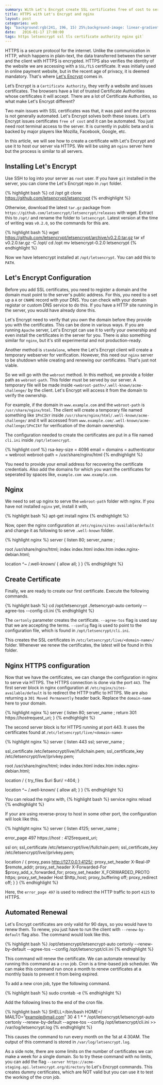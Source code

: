 ```yaml
---
summary: With Let's Encrypt create SSL certificates free of cost to serve your site via HTTPS. Also, see how to automate the process of renewing these certificates.
title: HTTPS with Let's Encrypt and nginx
layout: post
categories: web
bg: "background:rgb(241, 196, 15) 25%;background-image: linear-gradient(90deg, rgb(241, 196, 15) 25%, rgb(231, 76, 60) 100%);background-image: -moz-linear-gradient(left, rgb(241, 196, 15) 25%, rgb(231, 76, 60) 100%);background-image: -webkit-linear-gradient(left, rgb(241, 196, 15) 25%, rgb(231, 76, 60) 100%);background-image: -o-linear-gradient(left, rgb(241, 196, 15) 25%, rgb(231, 76, 60) 100%);background-image: -ms-linear-gradient(left, rgb(241, 196, 15) 25%, rgb(231, 76, 60) 100%);"
date:   2016-01-17 17:00:00
tags: https letsencrypt ssl tls certificate authority nginx git`
---
```

HTTPS is a secure protocol for the internet. Unlike the communication in HTTP, which happens in plain-text, the data transferred between the server and the client with HTTPS is encrypted. HTTPS also verifies the identity of the website we are accessing with a `SSL/TLS` certificate. It was initially used in online payment website, but in the recent age of privacy, it is deemed mandatory. That's where [Let's Encrypt](https://letsencrypt.org/) comes in.

Let’s Encrypt is a `Certificate Authority`, they verify a website and issues certificates. The browsers have a list of trusted Certificate Authorities whose certificates it will accept. There are a lot of Certificate Authorities, so what make Let's Encrypt different?

Two main issues with SSL certificates was that, it was paid and the process is not generally automated. Let's Encrypt solves both these issues. Let's Encrypt issues certificates `free of cost` and it can be automated. You just need root terminal access to the server. It is currently in public beta and is backed by major players like Mozilla, Facebook, Google, etc. 

In this article, we will see how to create a certificate with Let's Encrypt and use it to host our server via HTTPS. We will be using an `nginx` server here but the process is similar to all servers.

Installing Let's Encrypt
------------------------
Use SSH to log into your server as `root` user. If you have `git` installed in the server, you can clone the Let's Encrypt repo in `/opt` folder.

{% highlight bash %}
cd /opt
git clone https://github.com/letsencrypt/letsencrypt
{% endhighlight %}

Otherwise, download the latest `tar.gz` package from `https://github.com/letsencrypt/letsencrypt/releases` with wget. Extract this to `/opt/` and rename the folder to `letsencrypt`. Latest version at the time of writing was `v0.2.0`, so the commands for this are.

{% highlight bash %}
wget https://github.com/letsencrypt/letsencrypt/archive/v0.2.0.tar.gz
tar xf v0.2.0.tar.gz -C /opt/
cd /opt
mv letsencrypt-0.2.0 letsencrypt
{% endhighlight %}

Now we have letsencrypt installed at `/opt/letsencrypt`. You can add this to `PATH`.

Let's Encrypt Configuration
---------------------------
Before you add SSL certificates, you need to register a domain and the domain must point to the server's public address. For this, you need to a set up a `A` or `CNAME` record with your DNS. You can check with your domain registar or custom DNS service to do this. If you have a HTTP site running in the server, you would have already done this.

Let's Encrypt need to verify that you own the domain before they provide you with the certificates. This can be done in various ways. If you are running `Apache` server, Let's Encrypt can use it to verify your ownership and even install the certificates in the server for you. There is also something similar for `nginx`, but it's still experimental and not production-ready. 

Another method is `standalone`, where the Let's Encrypt client will create a temporary webserver for verification. However, this need our `nginx` server to be shutdown while creating and renewing our certificates. That's just not viable. 

So we will go with the `webroot` method. In this method, we provide a folder path as `webroot-path`. This folder must be served by our server. A temporary file will be made inside `<webroot-path>/.well-known/acme-challenge/` by the client. Let's Encrypt will access it from the domain to verify the ownership.

For example, if the domain in `www.example.com` and the `webroot-path` is `/usr/share/nginx/html`. The client will create a temporary file named something like `1PnCIkY` inside `/usr/share/nginx/html/.well-known/acme-challenge/` and it will accessed from `www.example.com/.well-known/acme-challenge/1PnCIkY` for verification of the domain ownership.

The configuration needed to create the certificates are put in a file named `cli.ini` inside `/opt/letsencrypt`.

{% highlight conf %}
rsa-key-size = 4096
email = <your-email>
domains = <domains>
authenticator = webroot
webroot-path = /usr/share/nginx/html
{% endhighlight %}

You need to provide your email address for recovering the certificate credentials. Also add the domains for which you want the certificates for seperated by spaces like, `example.com www.example.com`.

Nginx
-----
We need to set up nginx to serve the `webroot-path` folder with nginx. If you have not installed `nginx` yet, install it with,

{% highlight bash %}
apt-get install nginx
{% endhighlight %}

Now, open the nginx configuration at `/etc/nginx/sites-available/default` and change it as following to serve `.well-known` folder.

{% highlight nginx %}
server {
  listen 80;
  server_name <domain-name>;
  
  root /usr/share/nginx/html;
  index index.html index.htm index.nginx-debian.html;

  location ^~ /.well-known/ {
    allow all;
  }
}
{% endhighlight %}

Create Certificate
------------------
Finally, we are ready to create our first certificate. Execute the following commands.

{% highlight bash %}
cd /opt/letsencrypt
./letsencrypt-auto certonly --agree-tos --config cli.ini
{% endhighlight %}

The `certonly` parameter creates the certificate. `--agree-tos` flag is used say that we are accepting the terms. `--config` flag is used to point to the configuration file, which is found in `/opt/letsencrypt/cli.ini`.

This creates the SSL certificates in `/etc/letsencrypt/live/<domain-name>/` folder. Whenever we renew the certificates, the latest will be found in this folder.

Nginx HTTPS configuration
-------------------------
Now that we have the certificates, we can change the configuration in nginx to serve via HTTPS. The HTTPS connection is done via the port `443`. The first server block in nginx configuration at `/etc/nginx/sites-available/default` is to redirect the HTTP traffic to HTTPS. We are also returning a `301 Moved Permanently` header back. Replace the `domain-name` here to your domain.

{% highlight nginx %}
server {
  listen 80;
  server_name <domain-name>;
  return 301 https://$host$request_uri;
}
{% endhighlight %}

The second server block is for HTTPS running at port 443. It uses the certificates found at `/etc/letsencrypt/live/<domain-name>`

{% highlight nginx %}
server {
  listen 443 ssl;
  server_name <domain-name>;

  ssl_certificate /etc/letsencrypt/live/<domain-name>/fullchain.pem;
  ssl_certificate_key /etc/letsencrypt/live/<domain-name>/privkey.pem;

  root /usr/share/nginx/html;
  index index.html index.htm index.nginx-debian.html;

  location / {
    try_files $uri $uri/ =404;
  }

  location ^~ /.well-known/ {
    allow all;
  }
}
{% endhighlight %}

You can reload the nginx with,
{% highlight bash %}
service nginx reload
{% endhighlight %}

If your are using reverse-proxy to host in some other port, the configuration will look like this.

{% highlight nginx %}
server {
  listen 4125;
  server_name <domain-name>;

  error_page 497 https://$host:4125$request_uri;

  ssl on;
  ssl_certificate /etc/letsencrypt/live/<domain-name>/fullchain.pem;
  ssl_certificate_key /etc/letsencrypt/live/<domain-name>/privkey.pem;

  location / {
    proxy_pass          http://127.0.0.1:4125/;
    proxy_set_header    X-Real-IP         $remote_addr;
    proxy_set_header    X-Forwarded-For   $proxy_add_x_forwarded_for;
    proxy_set_header    X_FORWARDED_PROTO https;
    proxy_set_header    Host              $http_host;
    proxy_buffering     off;
    proxy_redirect      off;
  }
}
{% endhighlight %}

Here, the `error_page 497` is used to redirect the HTTP traffic to port `4125` to HTTPS.

Automated Renewal
-----------------
Let's Encrypt certificates are only valid for 90 days, so you would have to renew them. To renew, you just have to run the client with `--renew-by-default` flag also. The command would look like this.

{% highlight bash %}
/opt/letsencrypt/letsencrypt-auto certonly --renew-by-default --agree-tos --config /opt/letsencrypt/cli.ini
{% endhighlight %}

This command will renew the certificate. We can automate renewal by running this command as a `cron` job. Cron is a time-based job scheduler. We can make this command run once a month to renew certificates at a monthly basis to prevent it from being expired.

To add a new cron job, type the following command.

{% highlight bash %}
sudo crontab -e
{% endhighlight %}

Add the following lines to the end of the cron file.

{% highlight bash %}
SHELL=/bin/bash
HOME=/
MAILTO=”example@mail.com”
30 4 1 * * /opt/letsencrypt/letsencrypt-auto certonly --renew-by-default --agree-tos --config /opt/letsencrypt/cli.ini >> /var/log/letsencrypt.log
{% endhighlight %}

This causes the command to run every month on the 1st at 4:30AM. The output of this command is stored in `/var/log/letsencrypt.log`.

As a side note, there are some limits on the number of certificates we can make a week for a single domain. So to try these command with no limits, you can add the flag `--server https://acme-staging.api.letsencrypt.org/directory` to Let's Encrypt commands. This creates dummy certificates, which are NOT valid but you can use it to test the working of the cron job.